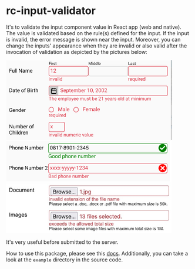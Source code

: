 # **rc-input-validator**

It's to validate the input component value in React app (web and native). The value is validated based on the
rule(s) defined for the input. If the input is invalid, the error message is shown near the input. Moreover,
you can change the inputs' appearance when they are invalid or also valid after the invocation of validation
as depicted by the pictures below:  

![validation for different types of inputs](./docs/images/validation-1.png)  
![validation with status icon](./docs/images/status-icon.png)  
![file upload](./docs/images/file-upload.jpg)

It's very useful before submitted to the server.

How to use this package, please see this [docs](https://atmulyana.github.io/rc-input-validator). Additionally,
you can take a look at the `example` directory in the source code.